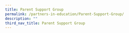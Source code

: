 ```yaml
---
title: Parent Support Group
permalink: /partners-in-education/Parent-Support-Group/
description: ""
third_nav_title: Parent Support Group
---
```

